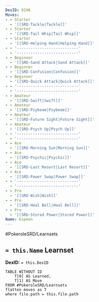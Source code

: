 ```yaml
---
DexID: 0196
Moves:
- - Starter
  - '[[SRD-Tackle|Tackle]]'
- - Starter
  - '[[SRD-Tail Whip|Tail Whip]]'
- - Starter
  - '[[SRD-Helping Hand|Helping Hand]]'
- - '---------------------------'
  - '---------------------------'
- - Beginner
  - '[[SRD-Sand Attack|Sand Attack]]'
- - Beginner
  - '[[SRD-Confusion|Confusion]]'
- - Beginner
  - '[[SRD-Quick Attack|Quick Attack]]'
- - '---------------------------'
  - '---------------------------'
- - Amateur
  - '[[SRD-Swift|Swift]]'
- - Amateur
  - '[[SRD-Psybeam|Psybeam]]'
- - Amateur
  - '[[SRD-Future Sight|Future Sight]]'
- - Amateur
  - '[[SRD-Psych Up|Psych Up]]'
- - '---------------------------'
  - '---------------------------'
- - Ace
  - '[[SRD-Morning Sun|Morning Sun]]'
- - Ace
  - '[[SRD-Psychic|Psychic]]'
- - Ace
  - '[[SRD-Last Resort|Last Resort]]'
- - Ace
  - '[[SRD-Power Swap|Power Swap]]'
- - '---------------------------'
  - '---------------------------'
- - Pro
  - '[[SRD-Wish|Wish]]'
- - Pro
  - '[[SRD-Heal Bell|Heal Bell]]'
- - Pro
  - '[[SRD-Stored Power|Stored Power]]'
Name: Espeon
---
```


#PokeroleSRD/Learnsets

## `= this.Name` Learnset

**DexID:** `= this.DexID`

```dataview
TABLE WITHOUT ID
    T[0] AS Learned,
    T[1] AS Move
FROM #PokeroleSRD/Learnsets
flatten moves as T
where file.path = this.file.path
```
